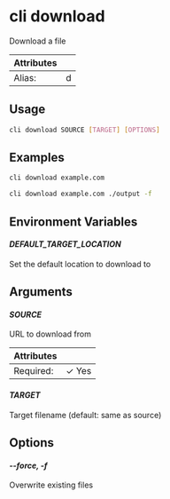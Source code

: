 # cli download

Download a file

| Attributes       | &nbsp;
|------------------|-------------
| Alias:           | d

## Usage

```bash
cli download SOURCE [TARGET] [OPTIONS]
```

## Examples

```bash
cli download example.com
```

```bash
cli download example.com ./output -f
```

## Environment Variables

#### *DEFAULT_TARGET_LOCATION*

Set the default location to download to

## Arguments

#### *SOURCE*

URL to download from

| Attributes      | &nbsp;
|-----------------|-------------
| Required:       | ✓ Yes

#### *TARGET*

Target filename (default: same as source)

## Options

#### *--force, -f*

Overwrite existing files


